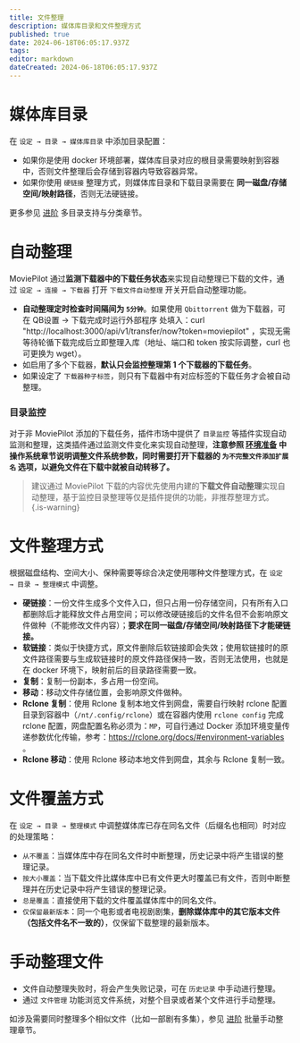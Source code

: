 ```yaml
---
title: 文件整理
description: 媒体库目录和文件整理方式
published: true
date: 2024-06-18T06:05:17.937Z
tags: 
editor: markdown
dateCreated: 2024-06-18T06:05:17.937Z
---
```


# 媒体库目录

在 `设定 → 目录 → 媒体库目录` 中添加目录配置：

- 如果你是使用 docker 环境部署，媒体库目录对应的根目录需要映射到容器中，否则文件整理后会存储到容器内导致容器异常。
- 如果你使用 `硬链接` 整理方式，则媒体库目录和下载目录需要在 **同一磁盘/存储空间/映射路径**，否则无法硬链接。

更多参见 [进阶](/advanced) 多目录支持与分类章节。

# 自动整理

MoviePilot 通过**监测下载器中的下载任务状态**来实现自动整理已下载的文件，通过 `设定 → 连接 → 下载器` 打开 `下载文件自动整理` 开关开启自动整理功能。

- **自动整理定时检查时间隔间为 `5分钟`**。如果使用 `Qbittorrent` 做为下载器，可在 QB设置 → 下载完成时运行外部程序 处填入：curl "http://localhost:3000/api/v1/transfer/now?token=moviepilot" ，实现无需等待轮循下载完成后立即整理入库（地址、端口和 token 按实际调整，curl 也可更换为 wget）。
- 如启用了多个下载器，**默认只会监控整理第 1 个下载器的下载任务**。
- 如果设定了 `下载器种子标签`，则只有下载器中有对应标签的下载任务才会被自动整理。

### 目录监控

对于非 MoviePilot 添加的下载任务，插件市场中提供了 `目录监控` 等插件实现自动监测和整理，这类插件通过监测文件变化来实现自动整理，**注意参照 [环境准备](/ready) 中操作系统章节说明调整文件系统参数，同时需要打开下载器的 `为不完整文件添加扩展名` 选项，以避免文件在下载中就被自动转移了。**

> 建议通过 MoviePilot 下载的内容优先使用内建的**下载文件自动整理**实现自动整理，基于监控目录整理等仅是插件提供的功能，非推荐整理方式。
{.is-warning}

# 文件整理方式

根据磁盘结构、空间大小、保种需要等综合决定使用哪种文件整理方式，在 `设定 → 目录 → 整理模式` 中调整。

- **硬链接**：一份文件生成多个文件入口，但只占用一份存储空间，只有所有入口都删除后才能释放文件占用空间；可以修改硬链接后的文件名但不会影响原文件做种（不能修改文件内容）；**要求在同一磁盘/存储空间/映射路径下才能硬链接。**
- **软链接**：类似于快捷方式，原文件删除后软链接即会失效；使用软链接时的原文件路径需要与生成软链接时的原文件路径保持一致，否则无法使用，也就是在 docker 环境下，映射前后的目录路径需要一致。
- **复制**：复制一份副本，多占用一份空间。
- **移动**：移动文件存储位置，会影响原文件做种。
- **Rclone 复制**：使用 Rclone 复制本地文件到网盘，需要自行映射 rclone 配置目录到容器中（`/nt/.config/rclone`）或在容器内使用 `rclone config` 完成 rclone 配置，网盘配置名称必须为：`MP`，可自行通过 Docker 添加环境变量传递参数优化传输，参考：https://rclone.org/docs/#environment-variables 。
- **Rclone 移动**：使用 Rclone 移动本地文件到网盘，其余与 Rclone 复制一致。


# 文件覆盖方式

在 `设定 → 目录 → 整理模式` 中调整媒体库已存在同名文件（后缀名也相同）时对应的处理策略：

- `从不覆盖`：当媒体库中存在同名文件时中断整理，历史记录中将产生错误的整理记录。
- `按大小覆盖`：当下载文件比媒体库中已有文件更大时覆盖已有文件，否则中断整理并在历史记录中将产生错误的整理记录。
- `总是覆盖`：直接使用下载的文件覆盖媒体库中的同名文件。
- `仅保留最新版本`：同一个电影或者电视剧剧集，**删除媒体库中的其它版本文件（包括文件名不一致的）**，仅保留下载整理的最新版本。

# 手动整理文件

- 文件自动整理失败时，将会产生失败记录，可在 `历史记录` 中手动进行整理。
- 通过 `文件管理` 功能浏览文件系统，对整个目录或者某个文件进行手动整理。

如涉及需要同时整理多个相似文件（比如一部剧有多集），参见 [进阶](/advanced) 批量手动整理章节。